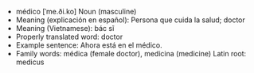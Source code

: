 - médico	[ˈme.ði.ko]	Noun (masculine)
- Meaning (explicación en español): Persona que cuida la salud; doctor
- Meaning (Vietnamese): bác sĩ
- Properly translated word: doctor
- Example sentence: Ahora está en el médico.
- Family words: médica (female doctor), medicina (medicine)	Latin root: medicus